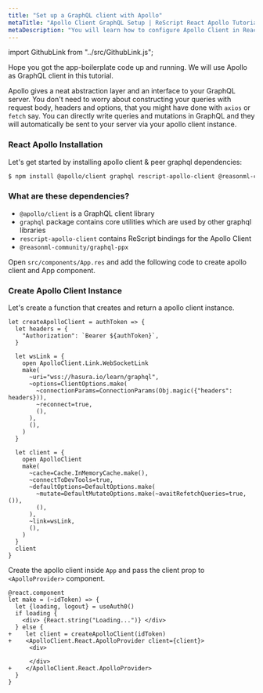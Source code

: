 ```yaml
---
title: "Set up a GraphQL client with Apollo"
metaTitle: "Apollo Client GraphQL Setup | ReScript React Apollo Tutorial"
metaDescription: "You will learn how to configure Apollo Client in React by installing @apollo/client"
---
```


import GithubLink from "../src/GithubLink.js";

Hope you got the app-boilerplate code up and running. We will use Apollo as GraphQL client in this tutorial.

Apollo gives a neat abstraction layer and an interface to your GraphQL server. You don't need to worry about constructing your queries with request body, headers and options, that you might have done with `axios` or `fetch` say. You can directly write queries and mutations in GraphQL and they will automatically be sent to your server via your apollo client instance.

### React Apollo Installation

Let's get started by installing apollo client & peer graphql dependencies:

```bash
$ npm install @apollo/client graphql rescript-apollo-client @reasonml-community/graphql-ppx subscriptions-transport-ws
```

### What are these dependencies?

- `@apollo/client` is a GraphQL client library
- `graphql` package contains core utilities which are used by other graphql libraries
- `rescript-apollo-client` contains ReScript bindings for the Apollo Client
- `@reasonml-community/graphql-ppx`

Open `src/components/App.res` and add the following code to create apollo client and App component.

<GithubLink link="https://github.com/hasura/learn-graphql/blob/master/tutorials/frontend/rescript-react-apollo/app-final/src/components/App.res" text="src/components/App.res" />

### Create Apollo Client Instance

Let's create a function that creates and return a apollo client instance.

```reason
let createApolloClient = authToken => {
  let headers = {
    "Authorization": `Bearer ${authToken}`,
  }

  let wsLink = {
    open ApolloClient.Link.WebSocketLink
    make(
      ~uri="wss://hasura.io/learn/graphql",
      ~options=ClientOptions.make(
        ~connectionParams=ConnectionParams(Obj.magic({"headers": headers})),
        ~reconnect=true,
        (),
      ),
      (),
    )
  }

  let client = {
    open ApolloClient
    make(
      ~cache=Cache.InMemoryCache.make(),
      ~connectToDevTools=true,
      ~defaultOptions=DefaultOptions.make(
        ~mutate=DefaultMutateOptions.make(~awaitRefetchQueries=true, ()),
        (),
      ),
      ~link=wsLink,
      (),
    )
  }
  client
}

```

Create the apollo client inside `App` and pass the client prop to `<ApolloProvider>` component.

```reason
@react.component
let make = (~idToken) => {
  let {loading, logout} = useAuth0()
  if loading {
    <div> {React.string("Loading...")} </div>
  } else {
+    let client = createApolloClient(idToken)
+    <ApolloClient.React.ApolloProvider client={client}>
      <div>

      </div>
+    </ApolloClient.React.ApolloProvider>
  }
}
```

